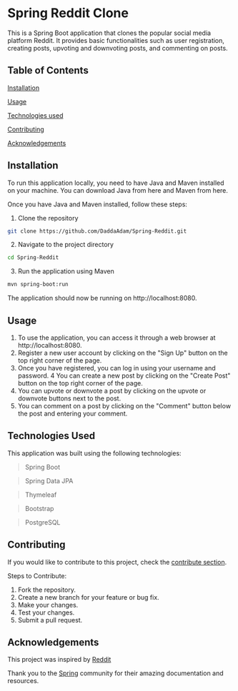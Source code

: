 # Spring Reddit Clone
This is a Spring Boot application that clones the popular social media platform Reddit. It provides basic functionalities such as user registration, creating posts, upvoting and downvoting posts, and commenting on posts.

## Table of Contents

[Installation](#installation)

[Usage](#usage)

[Technologies used](#technologies-used)

[Contributing](#contributing)

[Acknowledgements](#acknowledgements)

## Installation
To run this application locally, you need to have Java and Maven installed on your machine. You can download Java from here and Maven from here.

Once you have Java and Maven installed, follow these steps:

1. Clone the repository
```bash
git clone https://github.com/DaddaAdam/Spring-Reddit.git
```

2. Navigate to the project directory
```bash
cd Spring-Reddit
```

3. Run the application using Maven
```bash
mvn spring-boot:run
```

The application should now be running on http://localhost:8080.

## Usage
1. To use the application, you can access it through a web browser at http://localhost:8080.
2. Register a new user account by clicking on the "Sign Up" button on the top right corner of the page.
3. Once you have registered, you can log in using your username and password.
4 You can create a new post by clicking on the "Create Post" button on the top right corner of the page.
5. You can upvote or downvote a post by clicking on the upvote or downvote buttons next to the post.
6. You can comment on a post by clicking on the "Comment" button below the post and entering your comment.

## Technologies Used
This application was built using the following technologies:

>Spring Boot

>Spring Data JPA

>Thymeleaf

>Bootstrap

>PostgreSQL

## Contributing
If you would like to contribute to this project, check the [contribute section](https://github.com/DaddaAdam/Spring-Reddit/issues).

Steps to Contribute:

1. Fork the repository.
2. Create a new branch for your feature or bug fix.
3. Make your changes.
4. Test your changes.
5. Submit a pull request.

## Acknowledgements
This project was inspired by [Reddit](https://www.reddit.com/)

Thank you to the [Spring](https://spring.io/) community for their amazing documentation and resources.

